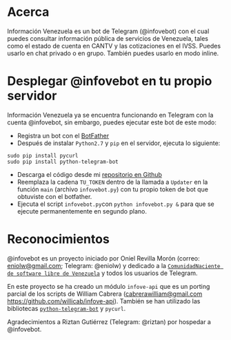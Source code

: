 # Acerca
Información Venezuela es un bot de Telegram (@infovebot) con el cual puedes consultar información pública de servicios de Venezuela, tales como el estado de cuenta en CANTV y las cotizaciones en el IVSS. Puedes usarlo en chat privado o en grupo. También puedes usarlo en modo inline. 


# Desplegar @infovebot en tu propio servidor

Información Venezuela ya se encuentra funcionando en Telegram con la cuenta @infovebot, sin embargo, puedes ejecutar este bot de este modo:

* Registra un bot con el [BotFather](https://telegram.me/botfather)
* Después de instalar `Python2.7` y `pip` en el servidor, ejecuta lo siguiente:

```
sudo pip install pycurl
sudo pip install python-telegram-bot
```

* Descarga el código desde mi [repositorio en Github](https://github.com/eniolw/infovebot)
* Reemplaza la cadena `TU_TOKEN` dentro de la llamada a `Updater` en la función `main` (archivo `infovebot.py`) con tu propio token de bot que obtuviste con el botfather.
* Ejecuta el script `infovebot.py`con `python infovebot.py &` para que se ejecute permanentemente en segundo plano.


# Reconocimientos
@infovebot es un proyecto iniciado por Oniel Revilla Morón (correo: eniolw@gmail.com; Telegram: @eniolw) y dedicado a la [`ComunidadNaciente de software libre de Venezuela`](https://t.me/ComunidadNaciente) y todos los usuarios de Telegram.

En este proyecto se ha creado un módulo `infove-api` que es un porting parcial de los scripts de William Cabrera (<cabrerawilliam@gmail.com> https://github.com/willicab/infove-api). También se han utilizado las bibliotecas [`python-telegram-bot`](https://github.com/python-telegram-bot/python-telegram-bot)
y `pycurl`.

Agradecimientos a Riztan Gutiérrez (Telegram: @riztan) por hospedar a @infovebot.
